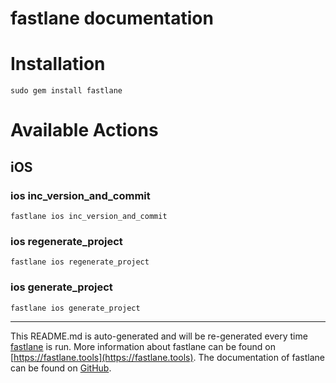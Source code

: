 fastlane documentation
================
# Installation
```
sudo gem install fastlane
```
# Available Actions
## iOS
### ios inc_version_and_commit
```
fastlane ios inc_version_and_commit
```

### ios regenerate_project
```
fastlane ios regenerate_project
```

### ios generate_project
```
fastlane ios generate_project
```


----

This README.md is auto-generated and will be re-generated every time [fastlane](https://fastlane.tools) is run.
More information about fastlane can be found on [https://fastlane.tools](https://fastlane.tools).
The documentation of fastlane can be found on [GitHub](https://github.com/fastlane/fastlane/tree/master/fastlane).
